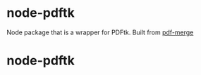# node-pdftk
Node package that is a wrapper for PDFtk. Built from [pdf-merge](https://www.npmjs.com/package/pdf-merge)
# node-pdftk
